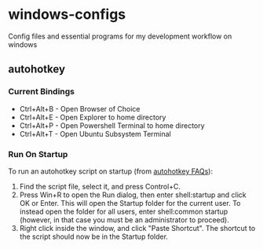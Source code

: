 # windows-configs
Config files and essential programs for my development workflow on windows

## autohotkey
### Current Bindings
- Ctrl+Alt+B - Open Browser of Choice
- Ctrl+Alt+E - Open Explorer to home directory
- Ctrl+Alt+P - Open Powershell Terminal to home directory
- Ctrl+Alt+T - Open Ubuntu Subsystem Terminal

### Run On Startup
To run an autohotkey script on startup (from [autohotkey FAQs](https://autohotkey.com/docs/FAQ.htm)):
1. Find the script file, select it, and press Control+C.
2. Press Win+R to open the Run dialog, then enter shell:startup and click OK or Enter. This will open the Startup folder for the current user. To instead open the folder for all users, enter shell:common startup (however, in that case you must be an administrator to proceed).
3. Right click inside the window, and click "Paste Shortcut". The shortcut to the script should now be in the Startup folder.
